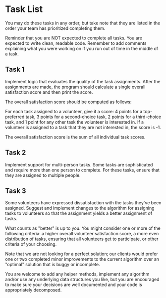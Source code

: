 # Task List

You may do these tasks in any order, but take note that they are listed in the order your team has prioritized completing them.

Reminder that you are NOT expected to complete all tasks. You are expected to write clean, readable code. Remember to add comments explaining what you were working on if you run out of time in the middle of a task.


## Task 1

Implement logic that evaluates the quality of the task assignments. After the assignments are made, the program should calculate a single overall satisfaction score and then print the score.

The overall satisfaction score should be computed as follows:

For each task assigned to a volunteer, give it a score: 4 points for a top-preferred task, 3 points for a second-choice task, 2 points for a third-choice task, and 1 point for any other task the volunteer is interested in. If a volunteer is assigned to a task that they are not interested in, the score is -1.

The overall satisfaction score is the sum of all individual task scores.


## Task 2

Implement support for multi-person tasks. Some tasks are sophisticated and require more than one person to complete. For these tasks, ensure that they are assigned to multiple people.


## Task 3

Some volunteers have expressed dissatisfaction with the tasks they've been assigned. Suggest and implement changes to the algorithm for assigning tasks to volunteers so that the assignment yields a better assignment of tasks.

What counts as "better" is up to you. You might consider one or more of the following criteria: a higher overall volunteer satisfaction score, a more even distribution of tasks, ensuring that all volunteers get to participate, or other criteria of your choosing.

Note that we are not looking for a perfect solution; our clients would prefer one or two completed minor improvements to the current algorithm over an "optimal" solution that is buggy or incomplete.

You are welcome to add any helper methods, implement any algorithm and/or use any underlying data structures you like, but you are encouraged to make sure your decisions are well documented and your code is appropriately decomposed.

